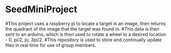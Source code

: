 # SeedMiniProject
#This project uses a raspberry pi to locate a target in an image, then returns the quadrant of the image that the target was found in.
#This data is then sent to an arduino, which is then used to rotate a wheel to a desired location - 0, pi/2, pi, 3pi/2. 
#This repository is used to store and continually update files in real time for use of group members. 
